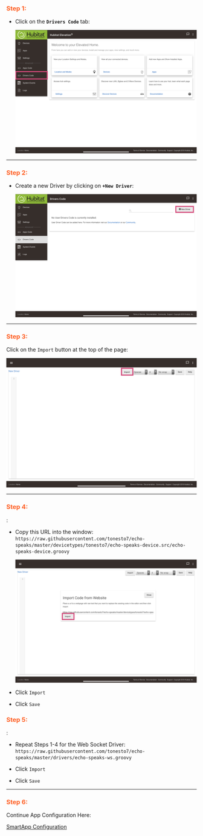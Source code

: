 ### <h3 style="color: #FF6025;">Step 1:</h3>

* Click on the **`Drivers Code`** tab:

    ![screenshot](img/he_device_install_1.png)

---
### <h3 style="color: #FF6025;">Step 2:</h3>

* Create a new Driver by clicking on **`+New Driver`**:

    ![screenshot](img/he_device_install_2.png)

---
### <h3 style="color: #FF6025;">Step 3:</h3>
Click on the `Import` button at the top of the page:

![screenshot](img/he_device_install_3.png)

---
### <h3 style="color: #FF6025;">Step 4:</h3>:

* Copy this URL into the window: `https://raw.githubusercontent.com/tonesto7/echo-speaks/master/devicetypes/tonesto7/echo-speaks-device.src/echo-speaks-device.groovy`

  ![screenshot](img/he_device_install_4.png)

* Click `Import`
* Click `Save`

### <h3 style="color: #FF6025;">Step 5:</h3>:

* Repeat Steps 1-4 for the Web Socket Driver: `https://raw.githubusercontent.com/tonesto7/echo-speaks/master/drivers/echo-speaks-ws.groovy`

* Click `Import`
* Click `Save`

---
### <h3 style="color: #FF6025;">Step 6:</h3>
Continue App Configuration Here:

[SmartApp Configuration](/echo-speaks-docs/configuration/hubitat/config_app)
